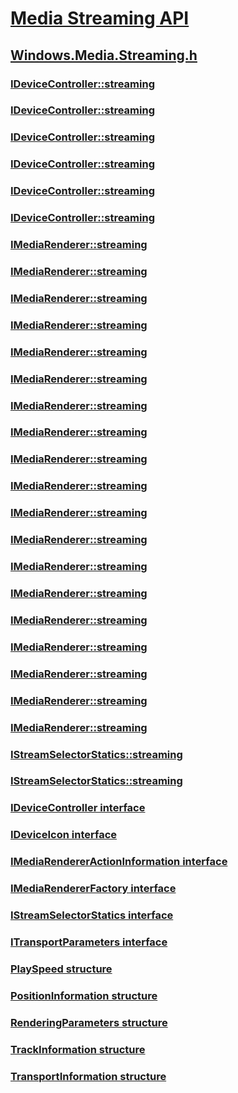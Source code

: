# [Media Streaming API](../_mediastreaming/index.md)
## [Windows.Media.Streaming.h](index.md)
### [IDeviceController::streaming](../windows.media.streaming/nf-windows-media-streaming-idevicecontroller-adddevice.md)
### [IDeviceController::streaming](../windows.media.streaming/nf-windows-media-streaming-idevicecontroller-add_devicearrival.md)
### [IDeviceController::streaming](../windows.media.streaming/nf-windows-media-streaming-idevicecontroller-add_devicedeparture.md)
### [IDeviceController::streaming](../windows.media.streaming/nf-windows-media-streaming-idevicecontroller-removedevice.md)
### [IDeviceController::streaming](../windows.media.streaming/nf-windows-media-streaming-idevicecontroller-remove_devicearrival.md)
### [IDeviceController::streaming](../windows.media.streaming/nf-windows-media-streaming-idevicecontroller-remove_devicedeparture.md)
### [IMediaRenderer::streaming](../windows.media.streaming/nf-windows-media-streaming-imediarenderer-add_renderingparametersupdate.md)
### [IMediaRenderer::streaming](../windows.media.streaming/nf-windows-media-streaming-imediarenderer-add_transportparametersupdate.md)
### [IMediaRenderer::streaming](../windows.media.streaming/nf-windows-media-streaming-imediarenderer-getmuteasync.md)
### [IMediaRenderer::streaming](../windows.media.streaming/nf-windows-media-streaming-imediarenderer-getpositioninformationasync.md)
### [IMediaRenderer::streaming](../windows.media.streaming/nf-windows-media-streaming-imediarenderer-gettransportinformationasync.md)
### [IMediaRenderer::streaming](../windows.media.streaming/nf-windows-media-streaming-imediarenderer-getvolumeasync.md)
### [IMediaRenderer::streaming](../windows.media.streaming/nf-windows-media-streaming-imediarenderer-playasync.md)
### [IMediaRenderer::streaming](../windows.media.streaming/nf-windows-media-streaming-imediarenderer-playatspeedasync.md)
### [IMediaRenderer::streaming](../windows.media.streaming/nf-windows-media-streaming-imediarenderer-remove_renderingparametersupdate.md)
### [IMediaRenderer::streaming](../windows.media.streaming/nf-windows-media-streaming-imediarenderer-remove_transportparametersupdate.md)
### [IMediaRenderer::streaming](../windows.media.streaming/nf-windows-media-streaming-imediarenderer-seekasync.md)
### [IMediaRenderer::streaming](../windows.media.streaming/nf-windows-media-streaming-imediarenderer-setmuteasync.md)
### [IMediaRenderer::streaming](../windows.media.streaming/nf-windows-media-streaming-imediarenderer-setnextsourcefrommediasourceasync.md)
### [IMediaRenderer::streaming](../windows.media.streaming/nf-windows-media-streaming-imediarenderer-setnextsourcefromstreamasync.md)
### [IMediaRenderer::streaming](../windows.media.streaming/nf-windows-media-streaming-imediarenderer-setnextsourcefromuriasync.md)
### [IMediaRenderer::streaming](../windows.media.streaming/nf-windows-media-streaming-imediarenderer-setsourcefrommediasourceasync.md)
### [IMediaRenderer::streaming](../windows.media.streaming/nf-windows-media-streaming-imediarenderer-setsourcefromstreamasync.md)
### [IMediaRenderer::streaming](../windows.media.streaming/nf-windows-media-streaming-imediarenderer-setsourcefromuriasync.md)
### [IMediaRenderer::streaming](../windows.media.streaming/nf-windows-media-streaming-imediarenderer-setvolumeasync.md)
### [IStreamSelectorStatics::streaming](../windows.media.streaming/nf-windows-media-streaming-istreamselectorstatics-getstreampropertiesasync.md)
### [IStreamSelectorStatics::streaming](../windows.media.streaming/nf-windows-media-streaming-istreamselectorstatics-selectbeststreamasync.md)
### [IDeviceController interface](../windows.media.streaming/nn-windows-media-streaming-idevicecontroller.md)
### [IDeviceIcon interface](../windows.media.streaming/nn-windows-media-streaming-ideviceicon.md)
### [IMediaRendererActionInformation interface](../windows.media.streaming/nn-windows-media-streaming-imediarendereractioninformation.md)
### [IMediaRendererFactory interface](../windows.media.streaming/nn-windows-media-streaming-imediarendererfactory.md)
### [IStreamSelectorStatics interface](../windows.media.streaming/nn-windows-media-streaming-istreamselectorstatics.md)
### [ITransportParameters interface](../windows.media.streaming/nn-windows-media-streaming-itransportparameters.md)
### [PlaySpeed structure](../windows.media.streaming/ns-windows-media-streaming-playspeed.md)
### [PositionInformation structure](../windows.media.streaming/ns-windows-media-streaming-positioninformation.md)
### [RenderingParameters structure](../windows.media.streaming/ns-windows-media-streaming-renderingparameters.md)
### [TrackInformation structure](../windows.media.streaming/ns-windows-media-streaming-trackinformation.md)
### [TransportInformation structure](../windows.media.streaming/ns-windows-media-streaming-transportinformation.md)
